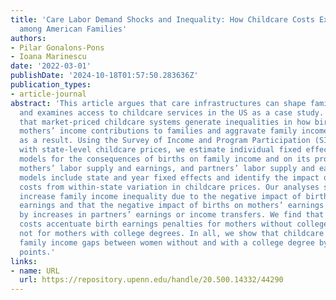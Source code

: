 ```yaml
---
title: 'Care Labor Demand Shocks and Inequality: How Childcare Costs Exacerbate Inequality
  among American Families'
authors:
- Pilar Gonalons-Pons
- Ioana Marinescu
date: '2022-03-01'
publishDate: '2024-10-18T01:57:50.283636Z'
publication_types:
- article-journal
abstract: 'This article argues that care infrastructures can shape family income inequality
  and examines access to childcare services in the US as a case study. We propose
  that market-priced childcare systems generate inequalities in how births impact
  mothers’ income contributions to families and aggravate family income inequality
  as a result. Using the Survey of Income and Program Participation (SIPP) merged
  with state-level childcare prices, we estimate individual fixed effects regression
  models for the consequences of births on family income and on its proximate determinants:
  mothers’ labor supply and earnings, and partners’ labor supply and earnings. Our
  models include state and year fixed effects and identify the impact of childcare
  costs from within-state variation in childcare prices. Our analyses show that births
  increase family income inequality due to the negative impact of births on mothers’
  earnings and that the negative impact of births on mothers’ earnings is not compensated
  by increases in partners’ earnings or income transfers. We find that higher childcare
  costs accentuate birth earnings penalties for mothers without college degrees, but
  not for mothers with college degrees. In all, we show that childcare costs exacerbate
  family income gaps between women without and with a college degree by 29 percentage
  points.'
links:
- name: URL
  url: https://repository.upenn.edu/handle/20.500.14332/44290
---
```

